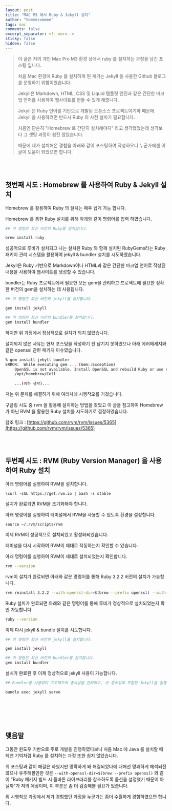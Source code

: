 ```yaml
---
layout: post
title: "MAC M3 에서 Ruby & Jekyll 설치"
author: "Sommesommee"
tags: mac
comments: false
excerpt_separator: <!--more-->
sticky: false
hidden: false
---
```


> 이 글은 저의 개인 Mac Pro M3 환경 상에서 ruby 를 설치하는 과정을 남긴 포스팅 입니다.
>
> 처음 Mac 환경에 Ruby 를 설치하게 된 계기는 Jekyll 을 사용한 Github 블로그를 운영하기 위함이였습니다.
>
> Jekyll은 Markdown, HTML, CSS 및 Liquid 템플릿 엔진과 같은 간단한 마크업 언어를 사용하여 웹사이트를 만들 수 있게 해줍니다.
>
> Jekyll 은 Ruby 언어를 기반으로 개발된 오픈소스 프로젝트이기하 때문에 Jekyll 을 사용하려면 반드시 Ruby 의 사전 설치가 필요합니다.
>
> 처음엔 단순히 "Homebrew 로 간단히 설치해야지" 라고 생각했었는데 생각보다 그 셋팅 과정이 쉽진 않았습니다.
>
> 때문에 제가 설치해온 경험을 아래와 같이 포스팅하여 작성하오니 누군가에겐 이 글이 도움이 되었으면 합니다.

<br/>

<br/>

<!--more-->

## 첫번째 시도 : Homebrew 를 사용하여 Ruby & Jekyll 설치

Homebrew 를 활용하여 Ruby 의 설치는 매우 쉽게 가능 합니다.

Homebrew 를 통한 Ruby 설치를 위해 아래와 같이 명령어를 입력 하였습니다.

```bash
## 이 명령은 최신 버전의 Ruby를 설치합니다. 

brew install ruby
```

성공적으로 루비가 설치되고 나는 설치된 Ruby 와 함께 설치된 RubyGems라는 Ruby 패키지 관리 시스템을 활용하여 jekyll & bundler 설치를 시도하였습니다.

Jekyll은 Ruby 기반으로 Markdown이나 HTML과 같은 간단한 마크업 언어로 작성된 내용을 사용하여 웹사이트를 생성할 수 있습니다.

bundler는 Ruby 프로젝트에서 필요한 모든 gem을 관리하고 프로젝트에 필요한 정확한 버전의 gem을 설치하는 데 사용됩니다.

```bash
## 이 명령은 최신 버전의 jekyll를 설치합니다.

gem install jekyll

## 이 명령은 최신 버전의 bundler를 설치합니다.
gem install bundler
```

하지만 위 과정에서 정상적으로 설치가 되지 않았습니다.

설치되지 않은 사유는 현재 포스팅을 작성하기 전 남기지 못하였으나 아래 에러메세지와 같은 openssl 관련 패키지 이슈였습니다.

```bash
% gem install jekyll bundler
ERROR:  While executing gem ... (Gem::Exception)
    OpenSSL is not available. Install OpenSSL and rebuild Ruby or use non-HTTPS sources (Gem::Exception)
	/opt/homebrew/Cell
	
	...(이하 생략)...
```

저는 위 문제를 해결하기 위해 여러차례 시행착오를 거쳤습니다.

구글링  시도 중 rvm 을 활용해 설치하는 방법을 찾았고 이 글을 참고하여 Homebrew 가 아닌 RVM 을 활용한 Ruby 설치를 시도하기로 결정하였습니다.

참조 링크 : [https://github.com/rvm/rvm/issues/5365](https://github.com/rvm/rvm/issues/5365)

<br/>

<br/>

## 두번째 시도 : RVM (Ruby Version Manager) 을 사용하여 Ruby 설치

아래 명령어를 실행하여 RVM을 설치합니다.

```
\curl -sSL https://get.rvm.io | bash -s stable
```

설치가 완료되면 RVM을 초기화해야 합니다.

아래 명령어를 실행하여 터미널에서 RVM을 사용할 수 있도록 환경을 설정합니다.

```
source ~/.rvm/scripts/rvm
```

이제 RVM이 성공적으로 설치되었고 활성화되었습니다.

터미널을 다시 시작하여 RVM이 제대로 작동하는지 확인할 수 있습니다.

아래 명령어를 실행하여 RVM이 제대로 설치되었는지 확인합니다.

```bash
rvm --version
```

rvm이 설치가 완료되면 아래와 같은 명령어를 통해 Ruby 3.2.2 버전의 설치가 가능합니다.

```bash
rvm reinstall 3.2.2 --with-openssl-dir=$(brew --prefix openssl) --with-readline-dir=$(brew --prefix readline) --with-libyaml-dir=$(brew --prefix libyaml) --disable-dtrace --disable-docs
```

Ruby 설치가 완료되면 아래와 같은 명령어를 통해 루비가 정상적으로 설치되었는지 확인 가능합니다.

```bash
ruby --version
```

이제 다시 jekyll & bundle 설치를 시도합니다.

```bash
## 이 명령은 최신 버전의 jekyll를 설치합니다.

gem install jekyll

## 이 명령은 최신 버전의 bundler를 설치합니다.
gem install bundler
```

설치가 완료된 후 이제 정상적으로  jekyll 사용이 가능합니다.

```bash
## Bundler를 사용하여 프로젝트의 종속성을 관리하고, 이 종속성에 포함된 Jekyll을 실행하여 로컬 웹서버를 시작하는 명령입니다.

bundle exec jekyll serve
```

<br/>

<br/>

<br/>

<br/>

## 맺음말

그동안 윈도우 기반으로 주로 개발을 진행하였다보니 처음 Mac 에 Java 를 설치할 때 헤맨 기억처럼 Ruby 를 설치하는 과정 또한 쉽지 않았습니다.

위 포스팅과 같이 해결은 하였지만 명확하게 왜 해결되었다에 대해선 명쾌하게 해석되진 않으나 유추해볼만한 것은 `--with-openssl-dir=$(brew --prefix openssl)` 와 같이 "Ruby 패키지 빌드 시 올바른 라이브러리를 참조하도록 옵션을 설정했기 때문이 아닐까"가 저의 예상이며, 이 부분은 좀 더 검증해볼 필요가 있습니다.

위 시행착오 과정에서 제가 경험했던 과정을 누군가는 좀더 수월하게 경험하였으면 합니다.
